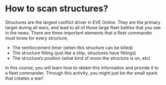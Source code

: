 # How to scan structures?

Structures are the largest conflict driver in EVE Online. They are the primary target during all wars, and lead to all of those large fleet battles that you see in the news. There are three important elements that a fleet commander must know for every structure,

- The reinforcement timer (when this structure can be killed)
- The structure fitting (just like a ship, structures have fittings)
- The structure’s position (what kind of moon the structure is on, etc)

In this course, you will learn how to obtain this information and provide it to a fleet commander. Through this activity, you might just be the small spark that creates a war!